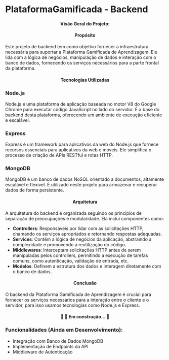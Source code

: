 # PlataformaGamificada - Backend

<h4 align="center"> 
	 Visão Geral do Projeto:
</h4>

<h4 align="center"> 
	 Propósito
</h4>

Este projeto de backend tem como objetivo fornecer a infraestrutura necessária para suportar a Plataforma Gamificada de Aprendizagem. Ele lida com a lógica de negócios, manipulação de dados e interação com o banco de dados, fornecendo os serviços necessários para a parte frontal da plataforma.

<h4 align="center"> 
	 Tecnologias Utilizadas
</h4>

### Node.js

Node.js é uma plataforma de aplicação baseada no motor V8 do Google Chrome para executar código JavaScript no lado do servidor. É a base do backend desta plataforma, oferecendo um ambiente de execução eficiente e escalável.

### Express

Express é um framework para aplicativos da web do Node.js que fornece recursos essenciais para aplicativos da web e móveis. Ele simplifica o processo de criação de APIs RESTful e rotas HTTP.

### MongoDB

MongoDB é um banco de dados NoSQL orientado a documentos, altamente escalável e flexível. É utilizado neste projeto para armazenar e recuperar dados de forma persistente.

<h4 align="center"> 
	 Arquitetura
</h4>

A arquitetura do backend é organizada seguindo os princípios de separação de preocupações e modularidade. Ela inclui componentes como:

- **Controllers**: Responsáveis por lidar com as solicitações HTTP, chamando os serviços apropriados e retornando respostas adequadas.
- **Services**: Contêm a lógica de negócios da aplicação, abstraindo a complexidade e promovendo a reutilização do código.
- **Middlewares**: Interceptam solicitações HTTP antes de serem manipuladas pelos controllers, permitindo a execução de tarefas comuns, como autenticação, validação de entrada, etc.
- **Modelos**: Definem a estrutura dos dados e interagem diretamente com o banco de dados.

<h4 align="center"> 
	 Conclusão
</h4>

O backend da Plataforma Gamificada de Aprendizagem é crucial para fornecer os serviços necessários para a interação entre o cliente e o servidor, para isso usamos tecnologias como Node.js e Express.

<h4 align="center"> 
	🚧   🚀  Em construção...  🚧
</h4>

### Funcionalidades (Ainda em Desenvolvimento):

- Integração com Banco de Dados MongoDB
- Implementação de Endpoints da API
- Middleware de Autenticação

